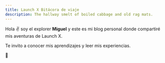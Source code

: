 ```yaml
---
title: Launch X Bitácora de viaje
description: The hallway smelt of boiled cabbage and old rag mats.
---
```


Hola ✌️  soy el explorer **Miguel** y este es mi blog personal donde compartiré mis aventuras de Launch X.

Te invito a conocer mis aprendizajes y leer mis experiencias.

🚀

